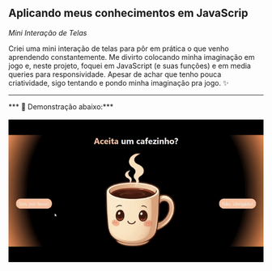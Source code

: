 ## Aplicando meus conhecimentos em JavaScrip 

*Mini Interação de Telas*

<p>Criei uma mini interação de telas para pôr em prática o que venho aprendendo constantemente. Me divirto colocando minha imaginação em jogo e, neste projeto, foquei em JavaScript (e suas funções) e em media queries para responsividade.
Apesar de achar que tenho pouca criatividade, sigo tentando e pondo minha imaginação pra jogo. ✨</p>

---

*** 🎀 Demonstração abaixo:***
<br>
<br>
<img src="video/vd3.gif" style="width:650px">


